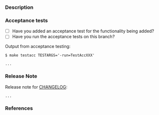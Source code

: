 ### Description

<!--- Please leave a helpful description of the pull request here. --->

### Acceptance tests
- [ ] Have you added an acceptance test for the functionality being added?
- [ ] Have you run the acceptance tests on this branch?

Output from acceptance testing:

<!--
Replace TestAccXXX with a pattern that matches the tests affected by this PR.

For more information on the `-run` flag, see the `go test` documentation at https://tip.golang.org/cmd/go/#hdr-Testing_flags.
-->
```
$ make testacc TESTARGS='-run=TestAccXXX'

...
```

### Release Note
Release note for [CHANGELOG](https://github.com/kube-cloud/terraform-provider-vsphere/blob/main/CHANGELOG.md):
<!--
If change is not user facing, just write "NONE" in the release-note block below.
-->

```release-note
...
```
### References

<!---
Are there any other GitHub issues (open or closed) or pull requests that should be linked here? Vendor blog posts or documentation?
--->
